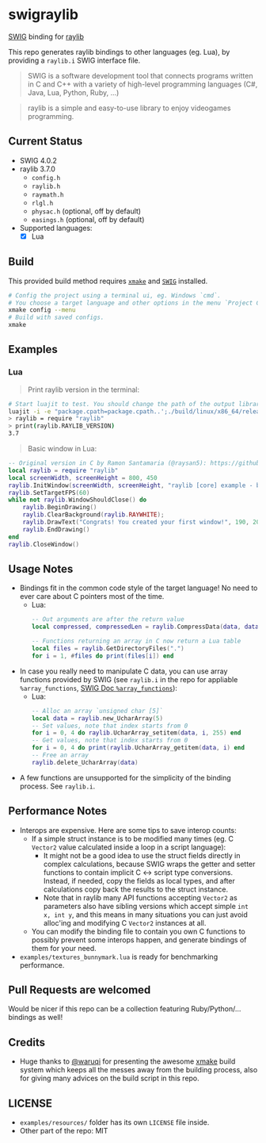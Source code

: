 # swigraylib #

[SWIG](http://www.swig.org/) binding for [raylib](https://www.raylib.com/index.html)

This repo generates raylib bindings to other languages (eg. Lua), by providing a `raylib.i` SWIG interface file.

> SWIG is a software development tool that connects programs written in C and C++ with a variety of high-level programming languages (C#, Java, Lua, Python, Ruby, ...)

> raylib is a simple and easy-to-use library to enjoy videogames programming.

## Current Status ##

- SWIG 4.0.2
- raylib 3.7.0
    - `config.h`
    - `raylib.h`
    - `raymath.h`
    - `rlgl.h`
    - `physac.h` (optional, off by default)
    - `easings.h` (optional, off by default)
- Supported languages:
    - [x] Lua

## Build ##

This provided build method requires [`xmake`](https://github.com/xmake-io/xmake#installation) and [`SWIG`](http://www.swig.org/download.html) installed.

```sh
# Config the project using a terminal ui, eg. Windows `cmd`.
# You choose a target language and other options in the menu `Project Configuration`.
xmake config --menu
# Build with saved configs.
xmake
```

## Examples ##

### Lua ###

> Print raylib version in the terminal:
```sh
# Start luajit to test. You should change the path of the output library accordingly.
luajit -i -e "package.cpath=package.cpath..';./build/linux/x86_64/release/swigraylib_lua.so'"
> raylib = require "raylib"
> print(raylib.RAYLIB_VERSION)
3.7
```

> Basic window in Lua:
```lua
-- Original version in C by Ramon Santamaria (@raysan5): https://github.com/raysan5/raylib/blob/master/examples/core/core_basic_window.c
local raylib = require "raylib"
local screenWidth, screenHeight = 800, 450
raylib.InitWindow(screenWidth, screenHeight, "raylib [core] example - basic window")
raylib.SetTargetFPS(60)
while not raylib.WindowShouldClose() do
    raylib.BeginDrawing()
    raylib.ClearBackground(raylib.RAYWHITE);
    raylib.DrawText("Congrats! You created your first window!", 190, 200, 20, raylib.LIGHTGRAY)
    raylib.EndDrawing()
end
raylib.CloseWindow()
```

## Usage Notes ##

- Bindings fit in the common code style of the target language! No need to ever care about C pointers most of the time.
    - Lua:
        ```lua
        -- Out arguments are after the return value
        local compressed, compressedLen = raylib.CompressData(data, dataLen)

        -- Functions returning an array in C now return a Lua table
        local files = raylib.GetDirectoryFiles(".")
        for i = 1, #files do print(files[i]) end
        ```
- In case you really need to manipulate C data, you can use array functions provided by SWIG (see `raylib.i` in the repo for appliable `%array_functions`, [SWIG Doc `%array_functions`](www.swig.org/Doc4.0/Library.html#Library_carrays)):
    - Lua:
        ```lua
        -- Alloc an array `unsigned char [5]`
        local data = raylib.new_UcharArray(5)
        -- Set values, note that index starts from 0
        for i = 0, 4 do raylib.UcharArray_setitem(data, i, 255) end
        -- Get values, note that index starts from 0
        for i = 0, 4 do print(raylib.UcharArray_getitem(data, i) end
        -- Free an array
        raylib.delete_UcharArray(data)
        ```
- A few functions are unsupported for the simplicity of the binding process. See `raylib.i`.

## Performance Notes ##

- Interops are expensive. Here are some tips to save interop counts:
    - If a simple struct instance is to be modified many times (eg. C `Vector2` value calculated inside a loop in a script language):
        - It might not be a good idea to use the struct fields directly in complex calculations, because SWIG wraps the getter and setter functions to contain implicit C <-> script type conversions. Instead, if needed, copy the fields as local types, and after calculations copy back the results to the struct instance.
        - Note that in raylib many API functions accepting `Vector2` as parameters also have sibling versions which accept simple `int x, int y`, and this means in many situations you can just avoid alloc'ing and modifying C `Vector2` instances at all.
    - You can modify the binding file to contain you own C functions to possibly prevent some interops happen, and generate bindings of them for your need.
- `examples/textures_bunnymark.lua` is ready for benchmarking performance.

## Pull Requests are welcomed ##

Would be nicer if this repo can be a collection featuring Ruby/Python/... bindings as well!

## Credits ##

- Huge thanks to [@waruqi](https://github.com/waruqi) for presenting the awesome [xmake](https://github.com/xmake-io/xmake) build system which keeps all the messes away from the building process, also for giving many advices on the build script in this repo.

## LICENSE ##

- `examples/resources/` folder has its own `LICENSE` file inside.
- Other part of the repo: MIT
